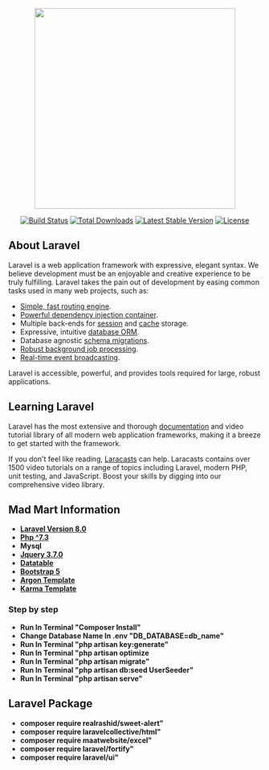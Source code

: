 <p align="center"><a href="https://laravel.com" target="_blank"><img src="https://raw.githubusercontent.com/laravel/art/master/logo-lockup/5%20SVG/2%20CMYK/1%20Full%20Color/laravel-logolockup-cmyk-red.svg" width="400"></a></p>

<p align="center">
<a href="https://travis-ci.org/laravel/framework"><img src="https://travis-ci.org/laravel/framework.svg" alt="Build Status"></a>
<a href="https://packagist.org/packages/laravel/framework"><img src="https://poser.pugx.org/laravel/framework/d/total.svg" alt="Total Downloads"></a>
<a href="https://packagist.org/packages/laravel/framework"><img src="https://poser.pugx.org/laravel/framework/v/stable.svg" alt="Latest Stable Version"></a>
<a href="https://packagist.org/packages/laravel/framework"><img src="https://poser.pugx.org/laravel/framework/license.svg" alt="License"></a>
</p>

## About Laravel

Laravel is a web application framework with expressive, elegant syntax. We believe development must be an enjoyable and creative experience to be truly fulfilling. Laravel takes the pain out of development by easing common tasks used in many web projects, such as:

- [Simple, fast routing engine](https://laravel.com/docs/routing).
- [Powerful dependency injection container](https://laravel.com/docs/container).
- Multiple back-ends for [session](https://laravel.com/docs/session) and [cache](https://laravel.com/docs/cache) storage.
- Expressive, intuitive [database ORM](https://laravel.com/docs/eloquent).
- Database agnostic [schema migrations](https://laravel.com/docs/migrations).
- [Robust background job processing](https://laravel.com/docs/queues).
- [Real-time event broadcasting](https://laravel.com/docs/broadcasting).

Laravel is accessible, powerful, and provides tools required for large, robust applications.

## Learning Laravel

Laravel has the most extensive and thorough [documentation](https://laravel.com/docs) and video tutorial library of all modern web application frameworks, making it a breeze to get started with the framework.

If you don't feel like reading, [Laracasts](https://laracasts.com) can help. Laracasts contains over 1500 video tutorials on a range of topics including Laravel, modern PHP, unit testing, and JavaScript. Boost your skills by digging into our comprehensive video library.


## Mad Mart Information
- **[Laravel Version 8.0](https://laravel.com/docs/8.x)**
- **[Php ^7.3](https://www.php.net/docs.php)**
- **Mysql**
- **[Jquery 3.7.0](https://jquery.com/)**
- **[Datatable](https://datatables.net/)**
- **[Bootstrap 5](https://getbootstrap.com/docs/5.0/getting-started/introduction/)**
- **[Argon Template](https://www.creative-tim.com/product/argon-dashboard)**
- **[Karma Template](https://themewagon.com/themes/free-reponsive-bootstrap-4-html5-ecommerce-website-template-karma/)**

### Step by step

- **Run In Terminal "Composer Install"**
- **Change Database Name In .env "DB_DATABASE=db_name"**
- **Run In Terminal "php artisan key:generate"**
- **Run In Terminal "php artisan optimize**
- **Run In Terminal "php artisan migrate"**
- **Run In Terminal "php artisan db:seed UserSeeder"**
- **Run In Terminal "php artisan serve"**

## Laravel Package
- **composer require realrashid/sweet-alert"**
- **composer require laravelcollective/html"**
- **composer require maatwebsite/excel"**
- **composer require laravel/fortify"**
- **composer require laravel/ui"**



